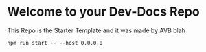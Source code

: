 # Welcome to your Dev-Docs Repo

This Repo is the Starter Template and it was made by AVB blah

```
npm run start -- --host 0.0.0.0
```


